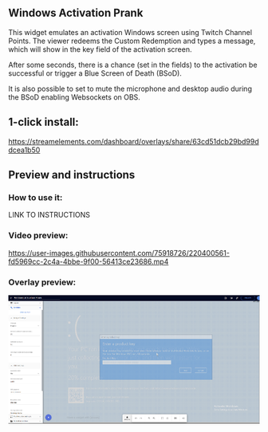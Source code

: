 ## Windows Activation Prank

This widget emulates an activation Windows screen using Twitch Channel Points. The viewer redeems the Custom Redemption and types a message, which will show in the key field of the activation screen. 

After some seconds, there is a chance (set in the fields) to the activation be successful or trigger a Blue Screen of Death (BSoD). 

It is also possible to set to mute the microphone and desktop audio during the BSoD enabling Websockets on OBS.

## 1-click install: 

https://streamelements.com/dashboard/overlays/share/63cd51dcb29bd99ddcea1b50

## Preview and instructions

### How to use it:
LINK TO INSTRUCTIONS

### Video preview:
https://user-images.githubusercontent.com/75918726/220400561-fd5969cc-2c4a-4bbe-9f00-56413ce23686.mp4

### Overlay preview:
![Overlay Preview](/windows-activation-prank/widget.png)




